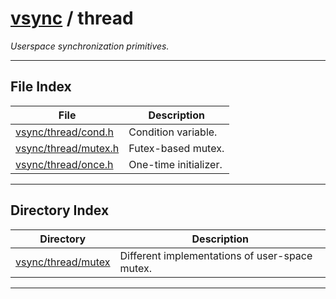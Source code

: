 #  [vsync](../README.md) / thread
_Userspace synchronization primitives._ 

---
## File Index


| File|Description|
| --- | --- |
| [vsync/thread/cond.h](cond.h.md)|Condition variable. |
| [vsync/thread/mutex.h](mutex.h.md)|Futex-based mutex. |
| [vsync/thread/once.h](once.h.md)|One-time initializer. |

---
## Directory Index


| Directory|Description|
| --- | --- |
| [vsync/thread/mutex](mutex/README.md)|Different implementations of user-space mutex. |


---
